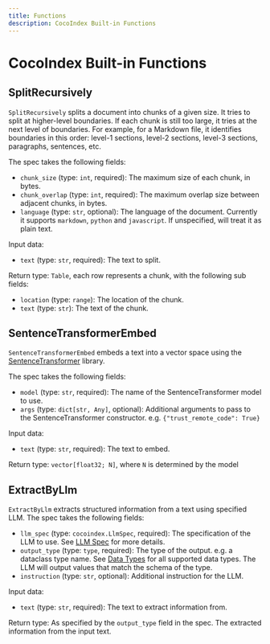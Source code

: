 ```yaml
---
title: Functions
description: CocoIndex Built-in Functions
---
```


# CocoIndex Built-in Functions

## SplitRecursively

`SplitRecursively` splits a document into chunks of a given size.
It tries to split at higher-level boundaries. If each chunk is still too large, it tries at the next level of boundaries.
For example, for a Markdown file, it identifies boundaries in this order: level-1 sections, level-2 sections, level-3 sections, paragraphs, sentences, etc.

The spec takes the following fields:

*   `chunk_size` (type: `int`, required): The maximum size of each chunk, in bytes.
*   `chunk_overlap` (type: `int`, required): The maximum overlap size between adjacent chunks, in bytes.
*   `language` (type: `str`, optional): The language of the document. Currently it supports `markdown`, `python` and  `javascript`. If unspecified, will treat it as plain text.

Input data:

*   `text` (type: `str`, required): The text to split.

Return type: `Table`, each row represents a chunk, with the following sub fields:

*   `location` (type: `range`): The location of the chunk.
*   `text` (type: `str`): The text of the chunk.

## SentenceTransformerEmbed

`SentenceTransformerEmbed` embeds a text into a vector space using the [SentenceTransformer](https://huggingface.co/sentence-transformers) library.

The spec takes the following fields:

*   `model` (type: `str`, required): The name of the SentenceTransformer model to use.
*   `args` (type: `dict[str, Any]`, optional): Additional arguments to pass to the SentenceTransformer constructor. e.g. `{"trust_remote_code": True}`

Input data:

*   `text` (type: `str`, required): The text to embed.

Return type: `vector[float32; N]`, where `N` is determined by the model

## ExtractByLlm

`ExtractByLlm` extracts structured information from a text using specified LLM. The spec takes the following fields:

*   `llm_spec` (type: `cocoindex.LlmSpec`, required): The specification of the LLM to use. See [LLM Spec](/docs/ai/llm#llm-spec) for more details.
*   `output_type` (type: `type`, required): The type of the output. e.g. a dataclass type name. See [Data Types](/docs/core/data_types) for all supported data types. The LLM will output values that match the schema of the type.
*   `instruction` (type: `str`, optional): Additional instruction for the LLM.

Input data:

*   `text` (type: `str`, required): The text to extract information from.

Return type: As specified by the `output_type` field in the spec. The extracted information from the input text.
